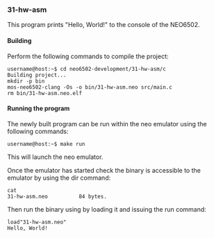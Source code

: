 ### 31-hw-asm

This program prints "Hello, World!" to the console of the NEO6502.

#### Building

Perform the following commands to compile the project:

```
username@host:~$ cd neo6502-development/31-hw-asm/c
Building project...
mkdir -p bin
mos-neo6502-clang -Os -o bin/31-hw-asm.neo src/main.c
rm bin/31-hw-asm.neo.elf
```

#### Running the program

The newly built program can be run within the neo emulator using the following commands:

```
username@host:~$ make run
```

This will launch the neo emulator.

Once the emulator has started check the binary is accessible to the emulator by using the dir command:

```
cat
31-hw-asm.neo          84 bytes.
```

Then run the binary using by loading it and issuing the run command:

```
load"31-hw-asm.neo"
Hello, World!
```
